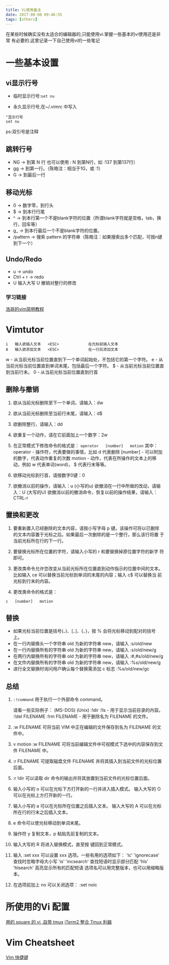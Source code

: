 ```yaml
---
title: Vi使用备注
date: 2017-08-08 09:46:55
tags: [others]
---
```

在某些时候确实没有太适合的编辑器的,只能使用vi.掌握一些基本的vi使用还是非常
有必要的.这里记录一下自己使用vi的一些笔记<!--more-->

# 一些基本设置
## vi显示行号
- 临时显示行号:`set nu`

- 永久显示行号,在~/.vimrc 中写入
```
"显示行号
set nu
```
ps:双引号是注释

## 跳转行号
- NG → 到第 N 行 也可以使用 : N 到第N行，如 :137 到第137行）
- gg → 到第一行。（陈皓注：相当于1G，或 :1）
- G → 到最后一行

## 移动光标
- 0 → 数字零，到行头
- $ → 到本行行尾
- ^ → 到本行第一个不是blank字符的位置（所谓blank字符就是空格，tab，换行，回车等）
- g_ → 到本行最后一个不是blank字符的位置。
- /pattern → 搜索 pattern 的字符串（陈皓注：如果搜索出多个匹配，可按n键到下一个）

## Undo/Redo
- u → undo
- Ctrl + r → redo
- U  输入大写 U 撤销对整行的修改

### 学习链接
[浩哥的vim简明教程](http://coolshell.cn/articles/5426.html)

# Vimtutor
```
i   输入欲插入文本   <ESC>             在光标前插入文本
A   输入欲添加文本   <ESC>             在一行后添加文本
```
w - 从当前光标当前位置直到下一个单词起始处，不包括它的第一个字符。
e - 从当前光标当前位置直到单词末尾，包括最后一个字符。
$ - 从当前光标当前位置直到当前行末。
0 - 从当前光标当前位置直到行首


## 删除与撤销
1. 欲从当前光标删除至下一个单词，请输入：dw
2. 欲从当前光标删除至当前行末尾，请输入：d$
3. 欲删除整行，请输入：dd
4. 欲重复一个动作，请在它前面加上一个数字：2w
5. 在正常模式下修改命令的格式是：
`operator   [number]   motion`
其中：
operator - 操作符，代表要做的事情，比如 d 代表删除
[number] - 可以附加的数字，代表动作重复的次数
motion   - 动作，代表在所操作的文本上的移动，例如 w 代表单词(word)，
$ 代表行末等等。

6. 欲移动光标到行首，请按数字0键：0
7. 欲撤消以前的操作，请输入：u (小写的u)
欲撤消在一行中所做的改动，请输入：U (大写的U)
欲撤消以前的撤消命令，恢复以前的操作结果，请输入：CTRL-r


## 置换和更改
1. 要重新置入已经删除的文本内容，请按小写字母 p 键。该操作可将以已删除
    的文本内容置于光标之后。如果最后一次删除的是一个整行，那么该行将置
    于当前光标所在行的下一行。

2. 要替换光标所在位置的字符，请输入小写的 r 和要替换掉原位置字符的新字
    符即可。

3. 更改类命令允许您改变从当前光标所在位置直到动作指示的位置中间的文本。
    比如输入 ce 可以替换当前光标到单词的末尾的内容；输入 c$ 可以替换当
    前光标到行末的内容。

4. 更改类命令的格式是：

  ```
  c   [number]   motion
  ```

## 替换
-  如果光标当前位置是括号(、)、[、]、{、}，按 % 会将光标移动到配对的括号上。
-  在一行内替换头一个字符串 old 为新的字符串 new，请输入  :s/old/new
-  在一行内替换所有的字符串 old 为新的字符串 new，请输入  :s/old/new/g
-  在两行内替换所有的字符串 old 为新的字符串 new，请输入  :#,#s/old/new/g
-  在文件内替换所有的字符串 old 为新的字符串 new，请输入  :%s/old/new/g
-  进行全文替换时询问用户确认每个替换需添加 c 标志        :%s/old/new/gc

## 总结
1. `:!command` 用于执行一个外部命令 command。

     请看一些实际例子：
         (MS-DOS)         (Unix)
          :!dir            :!ls            -  用于显示当前目录的内容。
          :!del FILENAME   :!rm FILENAME   -  用于删除名为 FILENAME 的文件。
2. :w FILENAME  可将当前 VIM 中正在编辑的文件保存到名为 FILENAME 的文
     件中。

3. v motion :w FILENAME 可将当前编辑文件中可视模式下选中的内容保存到文件
     FILENAME 中。

4. :r FILENAME 可提取磁盘文件 FILENAME 并将其插入到当前文件的光标位置
     后面。

5. :r !dir 可以读取 dir 命令的输出并将其放置到当前文件的光标位置后面。
6. 输入小写的 o 可以在光标下方打开新的一行并进入插入模式。
   输入大写的 O 可以在光标上方打开新的一行。

7. 输入小写的 a 可以在光标所在位置之后插入文本。
   输入大写的 A 可以在光标所在行的行末之后插入文本。

8. e 命令可以使光标移动到单词末尾。

9. 操作符 y 复制文本，p 粘贴先前复制的文本。

10. 输入大写的 R 将进入替换模式，直至按 <ESC> 键回到正常模式。

11. 输入 :set xxx 可以设置 xxx 选项。一些有用的选项如下：
      'ic' 'ignorecase'       查找时忽略字母大小写
      'is' 'incsearch'        查找短语时显示部分匹配
      'hls' 'hlsearch'        高亮显示所有的匹配短语
   选项名可以用完整版本，也可以用缩略版本。

12. 在选项前加上 no 可以关闭选项：  :set noic



# 所使用的Vi 配置
[用的 square 的 vi ,自带 tmux](https://github.com/square/maximum-awesome)
[iTerm2 整合 Tmux 利器](https://toutiao.io/posts/q86tnu/preview)

# Vim Cheatsheet
[Vim 快捷键](http://zjsnowman.com/local/vim.txt)
